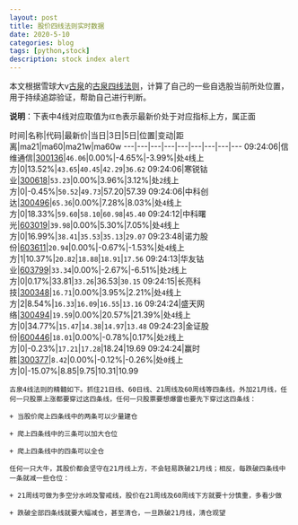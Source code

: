 ```yaml
---
layout: post
title: 股价四线法则实时数据
date: 2020-5-10
categories: blog
tags: [python,stock]
description: stock index alert
---
```



本文根据雪球大v[古泉](https://xueqiu.com/u/7148646888)的[古泉四线法则](https://xueqiu.com/7148646888/130498192)，计算了自己的一些自选股当前所处位置，用于持续追踪验证，帮助自己进行判断。

**说明**：下表中4线对应取值为`红色`表示最新价处于对应指标上方，属正面

时间|名称|代码|最新价|当日|3日|5日|位置|变动|距离|ma21|ma60|ma21w|ma60w
---|---|---|---|---|---|---|---|---
09:24:06|信维通信|[300136](https://xueqiu.com/S/SZ300136)|`46.06`|0.00%|-4.65%|-3.99%|处`4`线上方|0|13.52%|`43.65`|`40.45`|`42.29`|`36.62`
09:24:06|寒锐钴业|[300618](https://xueqiu.com/S/SZ300618)|`53.23`|0.00%|3.96%|3.12%|处`2`线上方|0|-0.45%|`50.52`|`49.73`|57.20|57.39
09:24:06|中科创达|[300496](https://xueqiu.com/S/SZ300496)|`65.36`|0.00%|7.28%|8.03%|处`4`线上方|0|18.33%|`59.60`|`58.10`|`60.98`|`45.40`
09:24:12|中科曙光|[603019](https://xueqiu.com/S/SH603019)|`39.98`|0.00%|5.30%|7.05%|处`4`线上方|0|16.99%|`38.41`|`35.53`|`35.13`|`29.07`
09:23:48|诺力股份|[603611](https://xueqiu.com/S/SH603611)|`20.94`|0.00%|-0.67%|-1.53%|处`4`线上方|1|10.37%|`20.82`|`18.88`|`18.91`|`17.56`
09:24:13|华友钴业|[603799](https://xueqiu.com/S/SH603799)|`33.34`|0.00%|-2.67%|-6.51%|处`2`线上方|0|0.17%|33.81|`33.26`|36.53|`30.15`
09:24:15|长亮科技|[300348](https://xueqiu.com/S/SZ300348)|`16.71`|0.00%|3.95%|2.21%|处`4`线上方|2|8.54%|`16.33`|`16.09`|`16.55`|`13.16`
09:24:24|盛天网络|[300494](https://xueqiu.com/S/SZ300494)|`19.59`|0.00%|20.57%|21.39%|处`4`线上方|0|34.77%|`15.47`|`14.38`|`14.97`|`13.48`
09:24:23|金证股份|[600446](https://xueqiu.com/S/SH600446)|`18.01`|0.00%|-0.78%|0.17%|处`2`线上方|0|-0.23%|`17.21`|`17.28`|18.24|19.69
09:24:24|赢时胜|[300377](https://xueqiu.com/S/SZ300377)|`8.42`|0.00%|-0.12%|-0.26%|处`0`线上方|0|-15.07%|8.85|9.75|10.31|10.99

```
古泉4线法则的精髓如下。抓住21日线、60日线、21周线及60周线等四条线，外加21月线，任何一只股票上涨都要穿过这四条线，任何一只股票要想爆雷也要先下穿过这四条线：

+ 当股价爬上四条线中的两条可以少量建仓

+ 爬上四条线中的三条可以加大仓位

+ 爬上四条线中的四条可以全仓

任何一只大牛，其股价都会坚守在21月线上方，不会轻易跌破21月线；相反，每跌破四条线中一条就减一些仓位：

+ 21周线可做为多空分水岭及警戒线，股价在21周线及60周线下方就要十分慎重，多看少做

+ 跌破全部四条线就要大幅减仓，甚至清仓，一旦跌破21月线，清仓观望
```
